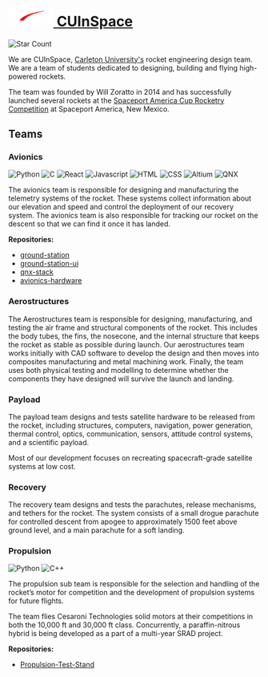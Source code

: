 <div align="left">
    <a href="https://www.cuinspace.ca/">
        <h1>
            <img alt="CUInSpace Logo" src="https://github.com/CarletonURocketry/.github/blob/main/profile/logo.png" style="margin: 0 0 2px 0;" width="90px"/>
            CUInSpace
        </h1>
    </a>
</div>

![Star Count][star-count]

We are CUInSpace, [Carleton University's][cu-website] rocket engineering design team. We are a team of students
dedicated to designing, building and flying high-powered rockets.

The team was founded by Will Zoratto in 2014 and has successfully launched several rockets at the [Spaceport America Cup
Rocketry Competition][spaceport] at Spaceport America, New Mexico.

## Teams

### Avionics

<img alt="Python" src="https://img.shields.io/badge/-Python-ffbc03?&logo=Python&style=for-the-badge" /> <img alt="C" src="https://img.shields.io/badge/C-00599C?&logo=c&style=for-the-badge" /> <img alt="React" src="https://img.shields.io/badge/react-%2320232a.svg?style=for-the-badge&logo=react&logoColor=%2361DAFB"> <img alt="Javascript" src="https://img.shields.io/badge/Javascript-f7df1e?style=for-the-badge&logo=Javascript&logoColor=black"/> <img alt="HTML" src="https://img.shields.io/badge/HTML-F05032?style=for-the-badge&logo=html5&logoColor=white"/> <img alt="CSS" src="https://img.shields.io/badge/CSS-46a2f1?style=for-the-badge&logo=css3&logoColor=white"/> <img alt="Altium" src="https://img.shields.io/badge/altium%20designer-A5915F?style=for-the-badge&logo=altium%20designer&logoColor=white" /> <img alt="QNX" src="https://img.shields.io/badge/QNX-000000.svg?style=for-the-badge&logo=blackberry&logoColor=white"/>
<br />

The avionics team is responsible for designing and manufacturing the telemetry systems of the rocket. These systems
collect information about our elevation and speed and control the deployment of our recovery system. The avionics team
is also responsible for tracking our rocket on the descent so that we can find it once it has landed.

**Repositories:**

- [ground-station](https://github.com/CarletonURocketry/ground-station)
- [ground-station-ui](https://github.com/CarletonURocketry/ground-station-ui)
- [qnx-stack](https://github.com/CarletonURocketry/qnx-stack)
- [avionics-hardware](https://github.com/CarletonURocketry/avionics-hardware)

### Aerostructures

The Aerostructures team is responsible for designing, manufacturing, and testing the air frame and structural components
of the rocket. This includes the body tubes, the fins, the nosecone, and the internal structure that keeps the rocket as
stable as possible during launch. Our aerostructures team works initially with CAD software to develop the design and
then moves into composites manufacturing and metal machining work. Finally, the team uses both physical testing and
modelling to determine whether the components they have designed will survive the launch and landing.

### Payload

The payload team designs and tests satellite hardware to be released from the rocket, including structures, computers,
navigation, power generation, thermal control, optics, communication, sensors, attitude control systems, and a
scientific payload.

Most of our development focuses on recreating spacecraft-grade satellite systems at low cost.

### Recovery

The recovery team designs and tests the parachutes, release mechanisms, and tethers for the rocket. The system consists
of a small drogue parachute for controlled descent from apogee to approximately 1500 feet above ground level, and a main
parachute for a soft landing.

### Propulsion

<img alt="Python" src="https://img.shields.io/badge/-Python-ffbc03?&logo=Python&style=for-the-badge" /> <img alt="C++" src="https://img.shields.io/badge/-C++-00599C?&logo=C++&style=for-the-badge" />

The propulsion sub team is responsible for the selection and handling of the rocket’s motor for competition and the
development of propulsion systems for future flights.

The team flies Cesaroni Technologies solid motors at their competitions in both the 10,000 ft and 30,000 ft class.
Concurrently, a paraffin-nitrous hybrid is being developed as a part of a multi-year SRAD project.

**Repositories:**

- [Propulsion-Test-Stand](https://github.com/CarletonURocketry/Propulsion-Test-Stand)

<!--- Links --->

[cu-website]: https://carleton.ca/
[spaceport]: https://spaceportamericacup.com/
[star-count]: https://img.shields.io/badge/dynamic/json?logo=github&logoColor=white&label=Stars&labelColor=black&color=gold&style=for-the-badge&query=%24.stars&url=https://api.github-star-counter.workers.dev/user/CarletonURocketry
